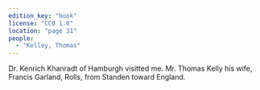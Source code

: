 ```yaml
---
edition_key: "book"
license: "CC0 1.0"
location: "page 31"
people:
  - "Kelley, Thomas"
---
```

Dr. Kenrich
Khanradt of Hamburgh visitted me. Mr. Thomas Kelly his
wife, Francis Garland, Rolls, from Standen toward England.
